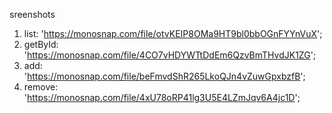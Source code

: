 sreenshots

1. list: 'https://monosnap.com/file/otvKEIP8OMa9HT9bl0bbOGnFYYnVuX';
2. getById: 'https://monosnap.com/file/4CO7vHDYWTtDdEm6QzvBmTHvdJK1ZG';
3. add: 'https://monosnap.com/file/beFmvdShR265LkoQJn4vZuwGpxbzfB';
4. remove: 'https://monosnap.com/file/4xU78oRP41lg3U5E4LZmJqv6A4jc1D';